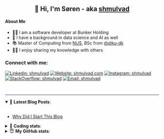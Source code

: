 <h2 align="center">
	👋 Hi, I'm Søren - aka <a href="https://shmulvad.com">shmulvad</a>
</h2>

#### About Me
- 👨‍💻 I am a software developer at Bunker Holding
- 🤖 I have a background in data science and AI as well
- 📚 Master of Computing from [NUS], BSc from [@diku-dk]
- 👨‍🏫 I enjoy sharing my knowledge with others

### Connect with me:

[![Linkedin: shmulvad](https://img.shields.io/badge/shmulvad-blue?style=flat&logo=Linkedin&logoColor=white)][linkedin]
[![Website: shmulvad.com](https://img.shields.io/badge/shmulvad.com-47CCCC?&style=flat&logo=Google-Chrome&logoColor=white)][website]
[![Instagram: shmulvad](https://img.shields.io/badge/-@shmulvad-purple?style=flat&logo=Instagram&logoColor=white)][instagram]
[![StackOverflow: shmulvad](https://img.shields.io/badge/shmulvad-FE7A16?style=flat&logo=stack-overflow&logoColor=white)][stackOverflow]
[![Email: shmulvad](https://img.shields.io/badge/shmulvad-D14836?style=flat&logo=gmail&logoColor=white)][mail]

<br />

---

<details open>
 <summary>📕 <b>Latest Blog Posts</b>: </summary>

<br>

<!-- BLOG-POST-LIST:START -->
- [Why Did I Start This Blog](https://shmulvad.com/blog/why-did-start-this-blog)
<!-- BLOG-POST-LIST:END -->

</details>

<!-- --- -->

<details>
 <summary>🤖 <b>Coding stats</b>: </summary>

<br>

NOTE: Doesn't track coding at work.

<!--START_SECTION:waka-->
![Code Time](http://img.shields.io/badge/Code%20Time-3%2C124%20hrs%2058%20mins-blue)

**I'm an Early 🐤** 

```text
🌞 Morning                2192 commits        ██████░░░░░░░░░░░░░░░░░░░   24.36 % 
🌆 Daytime                3304 commits        █████████░░░░░░░░░░░░░░░░   36.72 % 
🌃 Evening                2506 commits        ███████░░░░░░░░░░░░░░░░░░   27.85 % 
🌙 Night                  996 commits         ███░░░░░░░░░░░░░░░░░░░░░░   11.07 % 
```


📊 **This Week I Spent My Time On** 

```text
💬 Programming Languages: 
TypeScript               3 hrs 8 mins        █████████████░░░░░░░░░░░░   52.85 % 
Python                   1 hr 17 mins        █████░░░░░░░░░░░░░░░░░░░░   21.56 % 
Other                    1 hr 13 mins        █████░░░░░░░░░░░░░░░░░░░░   20.71 % 
JSON                     7 mins              █░░░░░░░░░░░░░░░░░░░░░░░░   02.16 % 
HTML                     5 mins              ░░░░░░░░░░░░░░░░░░░░░░░░░   01.48 % 

🔥 Editors: 
VS Code                  4 hrs 47 mins       ████████████████████░░░░░   80.39 % 
Zsh                      1 hr 10 mins        █████░░░░░░░░░░░░░░░░░░░░   19.61 % 

🐱‍💻 Projects: 
km24-core                4 hrs 41 mins       ████████████████████░░░░░   78.73 % 
company-scrapers         1 hr 15 mins        █████░░░░░░░░░░░░░░░░░░░░   21.15 % 
Terminal                 0 secs              ░░░░░░░░░░░░░░░░░░░░░░░░░   00.11 % 
```


 Last Updated on 17/06/2025 18:55:53 UTC
<!--END_SECTION:waka-->

</details>

<!-- --- -->

<details>
 <summary>😇 <b>My GitHub stats</b>: </summary>

<br>

<img align="left" alt="shmulvad's Github Stats" src="https://github-readme-stats.vercel.app/api?username=shmulvad&show_icons=true&hide_border=true" />

</details>



[website]: https://shmulvad.com
[linkedin]: https://linkedin.com/in/shmulvad
[instagram]: https://instagram.com/shmulvad
[stackOverflow]: https://stackoverflow.com/users/9248793/shmulvad
[mail]: mailto:shmulvad@gmail.com
[@diku-dk]: https://github.com/diku-dk
[github]: https://github.com/shmulvad
[NUS]: https://www.nus.edu.sg
